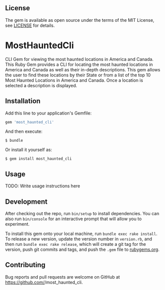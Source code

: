 ## License 

The gem is available as open source under the terms of the MIT License, 
see [LICENSE](LICENSE.md) for details.

# MostHauntedCli

CLI Gem for viewing the most haunted locations in America and Canada. This Ruby
Gem provides a CLI for locating the most haunted locations in America and 
Canada as well as their in-depth descriptions. This gem allows the user to find these
locations by their State or from a list of the top 10 Most Haunted Locations in 
America and Canada. Once a location is selected a description is displayed.

## Installation

Add this line to your application's Gemfile:

```ruby
gem 'most_haunted_cli'
```

And then execute:

    $ bundle

Or install it yourself as:

    $ gem install most_haunted_cli

## Usage

TODO: Write usage instructions here

## Development

After checking out the repo, run `bin/setup` to install dependencies. You can also run `bin/console` for an interactive prompt that will allow you to experiment.

To install this gem onto your local machine, run `bundle exec rake install`. To release a new version, update the version number in `version.rb`, and then run `bundle exec rake release`, which will create a git tag for the version, push git commits and tags, and push the `.gem` file to [rubygems.org](https://rubygems.org).

## Contributing

Bug reports and pull requests are welcome on GitHub at https://github.com/<github username>/most_haunted_cli.
